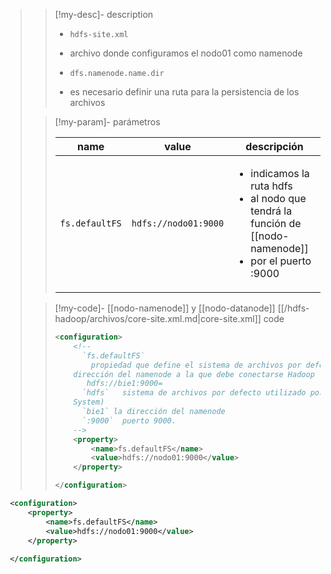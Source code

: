 >
>>[!my-desc]-  description
>>
>> - `hdfs-site.xml`
>>
>> - archivo donde configuramos el nodo01 como namenode
>> - `dfs.namenode.name.dir`
>> - es necesario definir una ruta para la persistencia de los archivos
>
>>[!my-param]-  parámetros
>>
>> | name | value | descripción |
>> |-|-|-|
>> |`fs.defaultFS`| `hdfs://nodo01:9000` |<ul><li>indicamos la ruta hdfs </li><li>al nodo que tendrá la función de [[nodo-namenode]] </li><li>por el puerto :9000</ul>|
>
>>[!my-code]-  [[nodo-namenode]] y [[nodo-datanode]] [[/hdfs-hadoop/archivos/core-site.xml.md|core-site.xml]] code
>>
>> ```xml
>> <configuration>
>>     <!--
>>       `fs.defaultFS`
>>         propiedad que define el sistema de archivos por defecto que utilizará Hadoop , indicamos la
>>     dirección del namenode a la que debe conectarse Hadoop
>>        hdfs://bie1:9000=
>>       `hdfs`   sistema de archivos por defecto utilizado por Hadoop será HDFS (Hadoop Distributed File
>>     System)
>>       `bie1` la dirección del namenode
>>       `:9000`  puerto 9000.
>>     -->
>>     <property>
>>         <name>fs.defaultFS</name>
>>         <value>hdfs://nodo01:9000</value>
>>     </property>
>> 
>> </configuration>
>> ```

```xml
 <configuration>
     <property>
         <name>fs.defaultFS</name>
         <value>hdfs://nodo01:9000</value>
     </property>
 
 </configuration>
```
